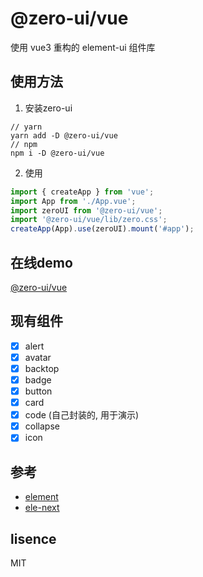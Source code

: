 # @zero-ui/vue
使用 vue3 重构的 element-ui 组件库

## 使用方法
1. 安装zero-ui
```
// yarn
yarn add -D @zero-ui/vue
// npm
npm i -D @zero-ui/vue
```
2. 使用
``` javascript
import { createApp } from 'vue';
import App from './App.vue';
import zeroUI from '@zero-ui/vue';
import '@zero-ui/vue/lib/zero.css';
createApp(App).use(zeroUI).mount('#app');
```

## 在线demo
[@zero-ui/vue](https://kscript.github.io/zero/)

## 现有组件
- [x] alert
- [x] avatar
- [x] backtop
- [x] badge
- [x] button
- [x] card
- [x] code (自己封装的, 用于演示)
- [x] collapse
- [x] icon

## 参考 
- [element](https://github.com/ElemeFE/element)  
- [ele-next](https://github.com/a631807682/ele-next)

## lisence
MIT